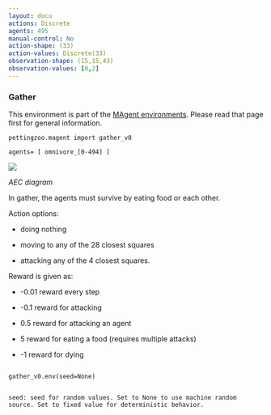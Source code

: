 ```yaml
---
layout: docu
actions: Discrete
agents: 495
manual-control: No
action-shape: (33)
action-values: Discrete(33)
observation-shape: (15,15,43)
observation-values: [0,2]
---
```



### Gather



This environment is part of the [MAgent environments](../magent). Please read that page first for general information.





`pettingzoo.magent import gather_v0`



`agents= [ omnivore_[0-494] ]`



![](magent_gather.gif)



*AEC diagram*



In gather, the agents must survive by eating food or each other.



Action options:



* doing nothing

* moving to any of the 28 closest squares

* attacking any of the 4 closest squares.



Reward is given as:



* -0.01 reward every step

* -0.1 reward for attacking

* 0.5 reward for attacking an agent

* 5 reward for eating a food (requires multiple attacks)

* -1 reward for dying



```

gather_v0.env(seed=None)

```



```

seed: seed for random values. Set to None to use machine random source. Set to fixed value for deterministic behavior.

```
